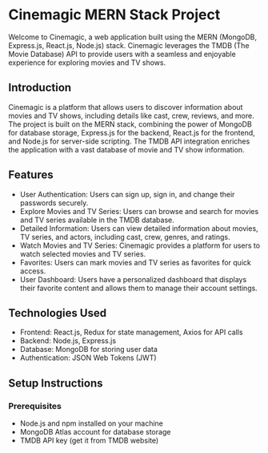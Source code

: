 # Cinemagic MERN Stack Project
Welcome to Cinemagic, a web application built using the MERN (MongoDB, Express.js, React.js, Node.js) stack. Cinemagic leverages the TMDB (The Movie Database) API to provide users with a seamless and enjoyable experience for exploring movies and TV shows.
## Introduction
Cinemagic is a platform that allows users to discover information about movies and TV shows, including details like cast, crew, reviews, and more. The project is built on the MERN stack, combining the power of MongoDB for database storage, Express.js for the backend, React.js for the frontend, and Node.js for server-side scripting. The TMDB API integration enriches the application with a vast database of movie and TV show information.
## Features

*  User Authentication: Users can sign up, sign in, and change their passwords securely.
*  Explore Movies and TV Series: Users can browse and search for movies and TV series available in the TMDB database.
*  Detailed Information: Users can view detailed information about movies, TV series, and actors, including cast, crew, genres, and ratings.
*  Watch Movies and TV Series: Cinemagic provides a platform for users to watch selected movies and TV series.
*  Favorites: Users can mark movies and TV series as favorites for quick access.
*  User Dashboard: Users have a personalized dashboard that displays their favorite content and allows them to manage their account settings.
## Technologies Used

*  Frontend: React.js, Redux for state management, Axios for API calls
*  Backend: Node.js, Express.js
*  Database: MongoDB for storing user data
*  Authentication: JSON Web Tokens (JWT)

## Setup Instructions

### Prerequisites
* Node.js and npm installed on your machine
* MongoDB Atlas account for database storage
* TMDB API key (get it from TMDB website)
